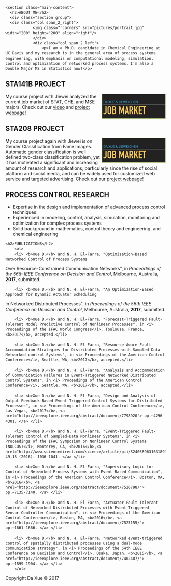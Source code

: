 <!-- This page was generated by GitHub Pages using the Hack theme by Ben Bleikamp. -->
<html lang="en-us">
  <head>
    <meta charset="UTF-8">
    <meta name="viewport" content="width=device-width, initial-scale=1">
    <link rel="stylesheet" type="text/css" href="stylesheets/normalize.css" media="screen">
    <link href='https://fonts.googleapis.com/css?family=Open+Sans:400,700' rel='stylesheet' type='text/css'>
    <link rel="stylesheet" type="text/css" href="stylesheets/stylesheet.css" media="screen">
    <link rel="stylesheet" type="text/css" href="stylesheets/github-light.css" media="screen">
        <style type="text/css">
      .page-header {
      <!-- background-image:url("stylesheets/whitebg.jpg"); -->
      color: #fff;
      text-shadow: 0px 0px 4px #ccccff;
      }
    </style>
  </head>
  <body>

    <section class="main-content">
      <h2>ABOUT ME</h2>
      <div class="section group">
      <div class="col span_2_right">
	  			<img class="rcorners" src="pictures/portrait.jpg" width="200" height="200" align="right"/>
				</div>
				<div class="col span_2_left">
					<p>I am a Ph.D. candidate in Chemical Engineering at UC Davis and my research is in the general area of process systems engineering, with emphasis on computational modeling, simulation, control and optimization of networked process systems. I'm also a Double Major MS in Statistics now!</p>
					
					

<div class = "ex3"> </div>

<section class="main-content">
	<h2>STA141B PROJECT</h2>
	<a href="https://celinechen0211.github.io/JobMarket/jobmarket.html"><img src="pictures/project.jpg" width="200" align="right"/></a>
	<p> My course project with Jiewei analyzed the current job market of STAT, CHE, and MSE majors. Check out our <a href="https://www.youtube.com/watch?v=vwKmp3zmiXg">video</a> and <a href="https://celinechen0211.github.io/JobMarket/jobmarket.html">project webpage!</a> </p>
		
	
<section class="main-content">
	<h2>STA208 PROJECT</h2>
	<a href="https://celinechen0211.github.io/JobMarket/jobmarket.html"><img src="pictures/project.jpg" width="200" align="right"/></a>
	<p> My course project again with Jiewei is on Gender Classification from Fame Images. Automatic gender classification is well defined two-class classification problem, yet it has motivated a significant and increasing amount of research and applications, particularly since the rise of social platform and social media, and can be widely used for customized web service and targeted advertising. Check out our <a href="https://celinechen0211.wixsite.com/jiewei-chen/genderclassification">project webpage!</a> </p>


<div class = "ex3"> </div>

<section class="main-content">
	<h2>PROCESS CONTROL RESEARCH </h2>
	<ul>
	<li> Expertise in the design and implementation of advanced process control techniques </li>
	<li> Experienced in modeling, control, analysis, simulation, monitoring and optimization for complex process systems</li>
	<li> Solid background in mathematics, control theory and engineering, and chemical engineering</li>
	</ul>
	
<div class = "ex3"> </div>
	
	<h2>PUBLICATIONS</h2>
		<ol>
		<li> <b>Xue D.</b> and N. H. El-Farra, "Optimization-Based Networked Control of Process Systems
Over Resource-Constrained Communication Networks", in <i> Proceedings of the 56th IEEE Conference on Decision and Control</i>, Melbourne, Australia, <b>2017</b>, submitted.</li>
		
		<li> <b>Xue D.</b> and N. H. El-Farra, "An Optimization-Based Approach for Dynamic Actuator Scheduling
in Networked Distributed Processes", in <i> Proceedings of the 56th IEEE Conference on Decision and Control</i>, Melbourne, Australia, <b>2017</b>, submitted.</li>

		<li> <b>Xue D.</b> and N. H. El-Farra, "Forecast-Triggered Fault-Tolerant Model Predictive Control of Nonlinear Processes", in <i> Proceedings of the IFAC World Congress</i>, Toulouse, France, <b>2017</b>, accepted.</li>

		<li> <b>Xue D.</b> and N. H. El-Farra, "Resource-Aware Fault Accommodation Strategies for Distributed Processes with Sampled-Data Networked control Systems", in <i> Proceedings of the American Control Conference</i>, Seattle, WA, <b>2017</b>, accepted.</li>

		<li> <b>Xue D.</b> and N. H. El-Farra, "Analysis and Accommodation of Communication Failures in Event-Triggered Networked Distributed Control Systems", in <i> Proceedings of the American Control Conference</i>, Seattle, WA, <b>2017</b>, accepted.</li>
		
		<li> <b>Xue D.</b> and N. H. El-Farra, "Design and Analysis of Output Feedback-Based Event-Triggered Control Systems for Distributed Processes", in <i> Proceedings of the American Control Conference</i>, Las Vegas, <b>2017</b>, <a hrel="http://ieeexplore.ieee.org/abstract/document/7798920"> pp.~4296-4301. </a> </li>
		
		<li> <b>Xue D.</b> and N. H. El-Farra, "Event-Triggered Fault-Tolerant Control of Sampled-Data Nonlinear Systems", in <i> Proceedings of the IFAC Symposium on Nonlinear Control Systems (NOLCOS)</i>, Monterey, CA, <b>2016</b>,<a hrel="http://www.sciencedirect.com/science/article/pii/S2405896316318912"> 49.18 (2016): 1036-1041. </a> </li>
		
		<li> <b>Xue D.</b> and N. H. El-Farra, "Supervisory Logic for Control of Networked Process Systems with Event-Based Communication", in <i> Proceedings of the American Control Conference</i>, Boston, MA, <b>2016</b>, <a hrel="http://ieeexplore.ieee.org/abstract/document/7526798/"> pp.~7135-7140. </a> </li>
		
		<li> <b>Xue D.</b> and N. H. El-Farra, "Actuator Fault-Tolerant Control of Networked Distributed Processes with Event-Triggered Sensor-Controller Communication", in <i> Proceedings of the American Control Conference</i>, Boston, MA, <b>2016</b>, <a href="http://ieeexplore.ieee.org/abstract/document/7525155/"> pp.~1661-1666. </a> </li>
		
		<li> <b>Xue D.</b> and N. H. El-Farra, "Networked event-triggered control of spatially distributed processes using a dual-mode communication strategy", in <i> Proceedings of the 54th IEEE Conference on Decision and Control</i>, Osaka, Japan, <b>2015</b>. <a href="http://ieeexplore.ieee.org/abstract/document/7402487/"> pp.~1899-1904. </a> </li>
		</ol>
  



<footer class="site-footer">
    Copyright Da Xue &copy; 2017
</footer>
